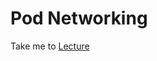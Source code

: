 # Pod Networking

  Take me to [Lecture](https://kodekloud.com/courses/certified-kubernetes-administrator-with-practice-tests/lectures/9808293)